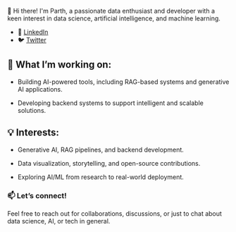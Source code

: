 👋 Hi there! I'm Parth, a passionate data enthusiast and developer with a keen interest in data science, artificial intelligence, and machine learning.

- 💼 [LinkedIn](https://www.linkedin.com/in/parth-rana-927254208/)
- 🐦 [Twitter](https://x.com/parth_4_xo)

 
## 🔭 What I’m working on:
- Building AI-powered tools, including RAG-based systems and generative AI applications.

- Developing backend systems to support intelligent and scalable solutions.

## 💡 Interests:
- Generative AI, RAG pipelines, and backend development.

- Data visualization, storytelling, and open-source contributions.

- Exploring AI/ML from research to real-world deployment.

### 📫 Let’s connect!
Feel free to reach out for collaborations, discussions, or just to chat about data science, AI, or tech in general.
